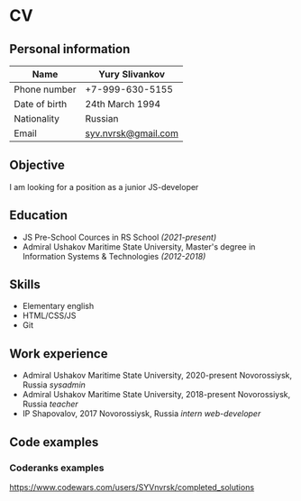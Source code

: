# CV
## Personal information
Name | Yury Slivankov
---- | ----
Phone number | +7-999-630-5155
Date of birth | 24th March 1994
Nationality | Russian
Email | syv.nvrsk@gmail.com
## Objective
I am looking for a position as a junior JS-developer
## Education
* JS Pre-School Cources in RS School *(2021-present)*
* Admiral Ushakov Maritime State University, Master's degree in Information Systems & Technologies *(2012-2018)*
## Skills
* Elementary english
* HTML/CSS/JS
* Git
## Work experience
* Admiral Ushakov Maritime State University, 2020-present
Novorossiysk, Russia
*sysadmin*
* Admiral Ushakov Maritime State University, 2018-present
Novorossiysk, Russia
*teacher*
* IP Shapovalov, 2017
Novorossiysk, Russia
*intern web-developer*
## Code examples
### Coderanks examples
https://www.codewars.com/users/SYVnvrsk/completed_solutions